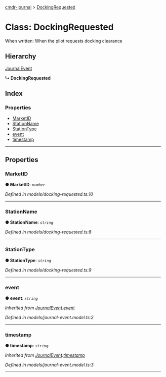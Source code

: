 [cmdr-journal](../README.md) > [DockingRequested](../classes/dockingrequested.md)



# Class: DockingRequested


When written: When the pilot requests docking clearance

## Hierarchy


 [JournalEvent](journalevent.md)

**↳ DockingRequested**







## Index

### Properties

* [MarketID](dockingrequested.md#marketid)
* [StationName](dockingrequested.md#stationname)
* [StationType](dockingrequested.md#stationtype)
* [event](dockingrequested.md#event)
* [timestamp](dockingrequested.md#timestamp)



---
## Properties
<a id="marketid"></a>

###  MarketID

**●  MarketID**:  *`number`* 

*Defined in models/docking-requested.ts:10*





___

<a id="stationname"></a>

###  StationName

**●  StationName**:  *`string`* 

*Defined in models/docking-requested.ts:8*





___

<a id="stationtype"></a>

###  StationType

**●  StationType**:  *`string`* 

*Defined in models/docking-requested.ts:9*





___

<a id="event"></a>

###  event

**●  event**:  *`string`* 

*Inherited from [JournalEvent](journalevent.md).[event](journalevent.md#event)*

*Defined in models/journal-event.model.ts:2*





___

<a id="timestamp"></a>

###  timestamp

**●  timestamp**:  *`string`* 

*Inherited from [JournalEvent](journalevent.md).[timestamp](journalevent.md#timestamp)*

*Defined in models/journal-event.model.ts:3*





___


